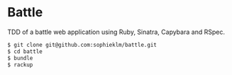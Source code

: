 # Battle

TDD of a battle web application using Ruby, Sinatra, Capybara and RSpec.

```sh
$ git clone git@github.com:sophieklm/battle.git
$ cd battle
$ bundle
$ rackup
```
